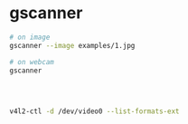 # gscanner

```bash
# on image
gscanner --image examples/1.jpg

# on webcam
gscanner


```


##

```bash


v4l2-ctl -d /dev/video0 --list-formats-ext
```



